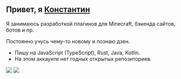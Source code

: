 ## Привет, я [Константин](https://vk.com/kostyan_konovalov)

Я занимаюсь разработкой плагинов для Minecraft, бэкенда сайтов, ботов и пр.

Постоянно учусь чему-то новому и познаю дзен.

- Пишу на JavaScript (TypeScript), Rust, Java, Kotlin.
- На этом аккаунте нет годных открытых репозиториев.

![](https://github-readme-stats.vercel.app/api?username=fiwka&show_icons=true&theme=dark&count_private=true&hide_title=true&include_all_commits=true&hide_border=true)
![](https://github-readme-stats.vercel.app/api/top-langs/?username=fiwka&theme=dark&langs_count=10&layout=compact&hide_border=true)
